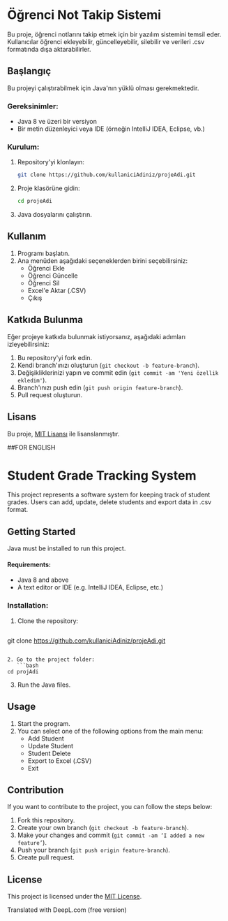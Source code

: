 # Öğrenci Not Takip Sistemi

Bu proje, öğrenci notlarını takip etmek için bir yazılım sistemini temsil eder. Kullanıcılar öğrenci ekleyebilir, güncelleyebilir, silebilir ve verileri .csv formatında dışa aktarabilirler.

## Başlangıç

Bu projeyi çalıştırabilmek için Java'nın yüklü olması gerekmektedir. 

### Gereksinimler:
- Java 8 ve üzeri bir versiyon
- Bir metin düzenleyici veya IDE (örneğin IntelliJ IDEA, Eclipse, vb.)

### Kurulum:

1. Repository'yi klonlayın:
    ```bash
    git clone https://github.com/kullaniciAdiniz/projeAdi.git
    ```

2. Proje klasörüne gidin:
    ```bash
    cd projeAdi
    ```

3. Java dosyalarını çalıştırın.

## Kullanım

1. Programı başlatın.
2. Ana menüden aşağıdaki seçeneklerden birini seçebilirsiniz:
    - Öğrenci Ekle
    - Öğrenci Güncelle
    - Öğrenci Sil
    - Excel'e Aktar (.CSV)
    - Çıkış

## Katkıda Bulunma

Eğer projeye katkıda bulunmak istiyorsanız, aşağıdaki adımları izleyebilirsiniz:

1. Bu repository'yi fork edin.
2. Kendi branch'ınızı oluşturun (`git checkout -b feature-branch`).
3. Değişikliklerinizi yapın ve commit edin (`git commit -am 'Yeni özellik ekledim'`).
4. Branch'ınızı push edin (`git push origin feature-branch`).
5. Pull request oluşturun.

## Lisans

Bu proje, [MIT Lisansı](https://opensource.org/licenses/MIT) ile lisanslanmıştır.

##FOR ENGLISH

# Student Grade Tracking System

This project represents a software system for keeping track of student grades. Users can add, update, delete students and export data in .csv format.

## Getting Started

Java must be installed to run this project. 

#### Requirements:
- Java 8 and above
- A text editor or IDE (e.g. IntelliJ IDEA, Eclipse, etc.)

### Installation:

1. Clone the repository:
    ```bash
 git clone https://github.com/kullaniciAdiniz/projeAdi.git
 ```

2. Go to the project folder:
    ```bash
 cd projAdi
 ```

3. Run the Java files.

## Usage

1. Start the program.
2. You can select one of the following options from the main menu:
    - Add Student
    - Update Student
    - Student Delete
    - Export to Excel (.CSV)
    - Exit

## Contribution

If you want to contribute to the project, you can follow the steps below:

1. Fork this repository.
2. Create your own branch (`git checkout -b feature-branch`).
3. Make your changes and commit (`git commit -am ‘I added a new feature’`).
4. Push your branch (`git push origin feature-branch`).
5. Create pull request.

## License

This project is licensed under the [MIT License](https://opensource.org/licenses/MIT).

Translated with DeepL.com (free version)
